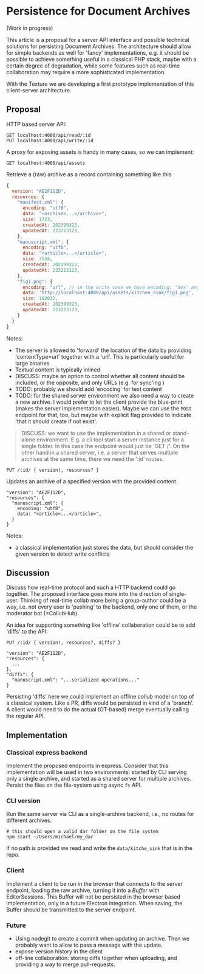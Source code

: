 # Persistence for Document Archives

(Work in progress)

This article is a proposal for a server API interface and possible technical solutions for persisting Document Archives.
The architecture should allow for simple backends as well for 'fancy' implementations, e.g. it should be possible to achieve something useful in a classical PHP stack, maybe with a certain degree of degradation, while some features such as real-time collaboration may require a more sophisticated implementation.

With the Texture we are developing a first prototype implementation of this client-server architecture.

## Proposal

HTTP based server API:

```
GET localhost:4000/api/read/:id
PUT localhost:4000/api/write/:id
```

A proxy for exposing assets is handy in many cases, so we can implement:

```
GET localhost:4000/api/assets
```

Retrieve a (raw) archive as a record containing something like this

```js
{
  version: "AE2F112D",
  resources: {
    "manifest.xml": {
      encoding: "utf8",
      data: "<archive>...</archive>",
      size: 1723,
      createdAt: 202399323,
      updatedAt: 223213123,
    },
    "manuscript.xml": {
      encoding: "utf8",
      data: "<article>...</article>",
      size: 3534,
      createdAt: 202399323,
      updatedAt: 223213123,
    },
    "fig1.png": {
      encoding: "url", // in the write case we have encoding: 'hex' and data has the payload
      data: 'http://localhost:4000/api/assets/kitchen_sink/fig1.png',
      size: 102032,
      createdAt: 202399323,
      updatedAt: 223213123,
    }
  }
}
```

Notes:
- The server is allowed to 'forward' the location of the data by providing 'contentType=url' together with a 'url'. This is particularly useful for large binaries
- Textual content is typically inlined
- DISCUSS: maybe an option to control whether all content should be included,
  or the opposite, and only URLs (e.g. for sync'ing )
- TODO: probably we should add 'encoding' for text content
- TODO: for the shared server environment we also need a way to create a new archive. I would prefer to let the client provide the blue-print (makes the server implementation easier). Maybe we can use the `POST` endpoint for that, too, but maybe with explicit flag provided to indicate 'that it should create if not exist'. 

> DISCUSS: we want to use the implementation in a shared or stand-alone environment. E.g. a cli tool start a server instance just for a single folder. In this case the endpoint would just be 'GET /'.
> On the other hand in a shared server, i.e. a server that serves multiple archives at the same time, there we need the ':id' routes.


```
PUT /:id/ { version!, resources? }
```

Updates an archive of a specified version with the provided content.

```
"version": "AE2F112D",
"resources": {
  "manuscript.xml": {
    encoding: "utf8",
    data: "<article>...</article>",
  }
}
```

Notes:
- a classical implementation just stores the data, but should consider the given version to detect write conflicts

## Discussion

Discuss how real-time protocol and such a HTTP backend could go together. The proposed interface goes more into the direction of single-user. Thinking of real-time collab more being a group-author could be a way, i.e. not every user is 'pushing' to the backend, only one of them, or the moderator bot (=CollubHub).

An idea for supporting something like 'offline' collaboration could be to add 'diffs' to the API:

```
PUT /:id/ { version!, resources?, diffs? }
```

```
"version": "AE2F112D",
"resources": {
  ...
},
"diffs": {
  "manuscript.xml": "...serialized operations..."
}
```

Persisting 'diffs' here we could implement an offline collub model on top of a classical system. Like a PR, diffs would be persisted in kind of a 'branch'. A client would need to do the actual (OT-based) merge eventually calling the regular API.

## Implementation

### Classical express backend

Implement the proposed endpoints in express. Consider that this implementation will be used in two environments: started by CLI serving only a single archive, and started as a shared server for multiple archives.
Persist the files on the file-system using async `fs` API.

### CLI version

Run the same server via CLI as a single-archive backend, i.e., no routes for different archives.

```
# this should open a valid dar folder on the file system
npm start ~/Users/michael/my_dar
```

If no path is provided we read and write the `data/kitche_sink` that is in the repo.

### Client 

Implement a client to be run in the browser that connects to the server endpoint, loading the raw archive, turning it into a *Buffer* with EditorSessions. This Buffer will not be persisted in the browser based implementation, only in a future Electron integration. When saving, the Buffer should be transmitted to the server endpoint.

### Future

- Using nodegit to create a commit when updating an archive. Then we probably want to allow to pass a message with the update.
- expose version history in the client
- off-line collaboration: storing diffs together when uploading, and providing a way to merge pull-requests.

